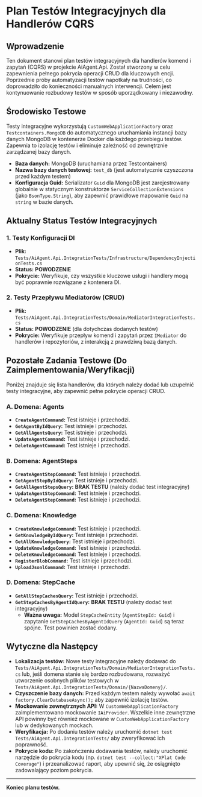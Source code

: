 # Plan Testów Integracyjnych dla Handlerów CQRS

## Wprowadzenie
Ten dokument stanowi plan testów integracyjnych dla handlerów komend i zapytań (CQRS) w projekcie AiAgent.Api. Został stworzony w celu zapewnienia pełnego pokrycia operacji CRUD dla kluczowych encji. Poprzednie próby automatyzacji testów napotkały na trudności, co doprowadziło do konieczności manualnych interwencji. Celem jest kontynuowanie rozbudowy testów w sposób uporządkowany i niezawodny.

## Środowisko Testowe
Testy integracyjne wykorzystują `CustomWebApplicationFactory` oraz `Testcontainers.MongoDB` do automatycznego uruchamiania instancji bazy danych MongoDB w kontenerze Docker dla każdego przebiegu testów. Zapewnia to izolację testów i eliminuje zależność od zewnętrznie zarządzanej bazy danych.

*   **Baza danych:** MongoDB (uruchamiana przez Testcontainers)
*   **Nazwa bazy danych testowej:** `test_db` (jest automatycznie czyszczona przed każdym testem)
*   **Konfiguracja Guid:** Serializator `Guid` dla MongoDB jest zarejestrowany globalnie w statycznym konstruktorze `ServiceCollectionExtensions` (jako `BsonType.String`), aby zapewnić prawidłowe mapowanie `Guid` na `string` w bazie danych.

## Aktualny Status Testów Integracyjnych

### 1. Testy Konfiguracji DI
*   **Plik:** `Tests/AiAgent.Api.IntegrationTests/Infrastructure/DependencyInjectionTests.cs`
*   **Status:** **POWODZENIE**
*   **Pokrycie:** Weryfikuje, czy wszystkie kluczowe usługi i handlery mogą być poprawnie rozwiązane z kontenera DI.

### 2. Testy Przepływu Mediatorów (CRUD)
*   **Plik:** `Tests/AiAgent.Api.IntegrationTests/Domain/MediatorIntegrationTests.cs`
*   **Status:** **POWODZENIE** (dla dotychczas dodanych testów)
*   **Pokrycie:** Weryfikuje przepływ komend i zapytań przez `IMediator` do handlerów i repozytoriów, z interakcją z prawdziwą bazą danych.

## Pozostałe Zadania Testowe (Do Zaimplementowania/Weryfikacji)

Poniżej znajduje się lista handlerów, dla których należy dodać lub uzupełnić testy integracyjne, aby zapewnić pełne pokrycie operacji CRUD.

### A. Domena: Agents
*   **`CreateAgentCommand`:** Test istnieje i przechodzi.
*   **`GetAgentByIdQuery`:** Test istnieje i przechodzi.
*   **`GetAllAgentsQuery`:** Test istnieje i przechodzi.
*   **`UpdateAgentCommand`:** Test istnieje i przechodzi.
*   **`DeleteAgentCommand`:** Test istnieje i przechodzi.

### B. Domena: AgentSteps
*   **`CreateAgentStepCommand`:** Test istnieje i przechodzi.
*   **`GetAgentStepByIdQuery`:** Test istnieje i przechodzi.
*   **`GetAllAgentStepsQuery`:** **BRAK TESTU** (należy dodać test integracyjny)
*   **`UpdateAgentStepCommand`:** Test istnieje i przechodzi.
*   **`DeleteAgentStepCommand`:** Test istnieje i przechodzi.

### C. Domena: Knowledge
*   **`CreateKnowledgeCommand`:** Test istnieje i przechodzi.
*   **`GetKnowledgeByIdQuery`:** Test istnieje i przechodzi.
*   **`GetAllKnowledgeQuery`:** Test istnieje i przechodzi.
*   **`UpdateKnowledgeCommand`:** Test istnieje i przechodzi.
*   **`DeleteKnowledgeCommand`:** Test istnieje i przechodzi.
*   **`RegisterBlobCommand`:** Test istnieje i przechodzi.
*   **`UploadJsonlCommand`:** Test istnieje i przechodzi.

### D. Domena: StepCache
*   **`GetAllStepCachesQuery`:** Test istnieje i przechodzi.
*   **`GetStepCachesByAgentIdQuery`:** **BRAK TESTU** (należy dodać test integracyjny)
    *   **Ważna uwaga:** Model `StepCacheEntity` (`AgentStepId: Guid`) i zapytanie `GetStepCachesByAgentIdQuery` (`AgentId: Guid`) są teraz spójne. Test powinien zostać dodany.

## Wytyczne dla Następcy

*   **Lokalizacja testów:** Nowe testy integracyjne należy dodawać do `Tests/AiAgent.Api.IntegrationTests/Domain/MediatorIntegrationTests.cs` lub, jeśli domena stanie się bardzo rozbudowana, rozważyć utworzenie osobnych plików testowych w `Tests/AiAgent.Api.IntegrationTests/Domain/{NazwaDomeny}/`.
*   **Czyszczenie bazy danych:** Przed każdym testem należy wywołać `await factory.ClearDatabaseAsync();` aby zapewnić izolację testów.
*   **Mockowanie zewnętrznych API:** W `CustomWebApplicationFactory` zaimplementowano mockowanie `IAiProvider`. Wszelkie inne zewnętrzne API powinny być również mockowane w `CustomWebApplicationFactory` lub w dedykowanych mockach.
*   **Weryfikacja:** Po dodaniu testów należy uruchomić `dotnet test Tests/AiAgent.Api.IntegrationTests/` aby zweryfikować ich poprawność.
*   **Pokrycie kodu:** Po zakończeniu dodawania testów, należy uruchomić narzędzie do pokrycia kodu (np. `dotnet test --collect:"XPlat Code Coverage"`) i przeanalizować raport, aby upewnić się, że osiągnięto zadowalający poziom pokrycia.

---
**Koniec planu testów.**
